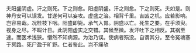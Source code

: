 夫阳盛阴虚。汗之则死。下之则愈。阳虚阴盛。汗之则愈。下之则死。夫如是。则神丹安可以误发。甘遂何可以妄攻。虚盛之治。相背千里。吉凶之机。应若影响。岂容易哉。况桂枝下咽。阳盛即毙。承气入胃。阴盛以亡。死生之要。在乎须臾。视身之尽。不暇计日。此阴阳虚实之交错。其候至微。发汗吐下之相反。其祸至速。而医术浅狭。懵然不知病源。为治乃误。使病者殒没。自谓其分。至令冤魂塞于冥路。死尸盈于旷野。仁者鉴此。岂不痛欤